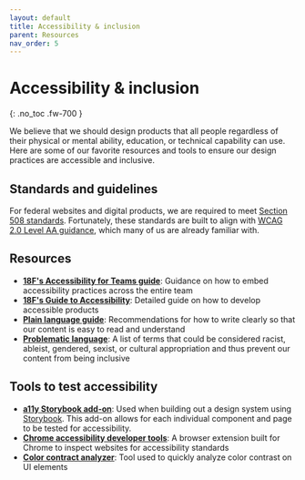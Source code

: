 ```yaml
---
layout: default
title: Accessibility & inclusion
parent: Resources
nav_order: 5
---
```


# Accessibility & inclusion
{: .no_toc .fw-700 }

We believe that we should design products that all people regardless of their physical or mental ability, education, or technical capability can use. Here are some of our favorite resources and tools to ensure our design practices are accessible and inclusive.

## Standards and guidelines
For federal websites and digital products, we are required to meet [Section 508 standards](https://www.section508.gov/create/software-websites). Fortunately, these standards are built to align with [WCAG 2.0 Level AA guidance](https://www.w3.org/TR/WCAG20/), which many of us are already familiar with.

## Resources
* **[18F's Accessibility for Teams guide](https://accessibility.digital.gov/)**: Guidance on how to embed accessibility practices across the entire team
* **[18F's Guide to Accessibility](https://accessibility.18f.gov/)**: Detailed guide on how to develop accessible products
* **[Plain language guide](https://plainlanguage.gov/)**: Recommendations for how to write clearly so that our content is easy to read and understand
* **[Problematic language](https://docs.google.com/document/d/1UqiP1hyqRNELr5AiiwcbMLXdVnWXbP4Y038fy4EyuTY/edit#heading=h.72r39fy0risc)**: A list of terms that could be considered racist, ableist, gendered, sexist, or cultural appropriation and thus prevent our content from being inclusive

## Tools to test accessibility
* **[a11y Storybook add-on](https://github.com/storybookjs/storybook/tree/next/addons/a11y)**: Used when building out a design system using [Storybook](https://storybook.js.org/). This add-on allows for each individual component and page to be tested for accessibility.
* **[Chrome accessibility developer tools](https://chrome.google.com/webstore/detail/accessibility-developer-t/fpkknkljclfencbdbgkenhalefipecmb?hl=en)**: A browser extension built for Chrome to inspect websites for accessibility standards
* **[Color contract analyzer](https://webaim.org/resources/contrastchecker/)**: Tool used to quickly analyze color contrast on UI elements
